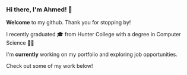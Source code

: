 ### Hi there, I'm Ahmed! 👋

**Welcome** to my github. Thank you for stopping by!

I recently graduated 🎓 from Hunter College with a degree in Computer Science 👨‍💻  

I'm **currently** working on my portfolio and exploring job opportunities.

Check out some of my work below!
